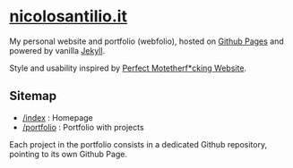 # [nicolosantilio.it](https://nicolosantilio.it)

My personal website and portfolio (webfolio), hosted on [Github Pages](https://pages.github.com/) and powered by vanilla [Jekyll](https://jekyllrb.com/).

Style and usability inspired by [Perfect Motetherf*cking Website](https://perfectmotherfuckingwebsite.com/).

## Sitemap
- [/index](https://nicolosantilio.it) : Homepage
- [/portfolio](https://nicolosantilio.it/portfolio) : Portfolio with projects

Each project in the portfolio consists in a dedicated Github repository, pointing to its own Github Page.
